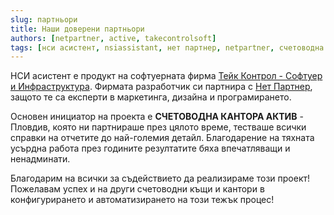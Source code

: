 ```yaml
---
slug: партньори
title: Наши доверени партньори
authors: [netpartner, active, takecontrolsoft]
tags: [нси асистент, nsiassistant, нет партнер, netpartner, счетоводна кантора актив]
---
```


НСИ асистент е продукт на софтуерната фирма [Тейк Контрол - Софтуер и Инфраструктура](https://takecontrolsoft.eu/bg/). Фирмата разработчик си партнира с [Нет Партнер](https://netpartner.bg/), защото те са експерти в маркетинга, дизайна и програмирането.

Основен инициатор на проекта е **СЧЕТОВОДНА КАНТОРА АКТИВ** - Пловдив, която ни партнираше през цялото време, тестваше всички справки на отчетите до най-големия детайл. Благодарение на тяхната усърдна работа през годините резултатите бяха впечатляващи и ненадминати.

Благодарим на всички за съдействието да реализираме този проект! Пожелавам успех и на други счетоводни къщи и кантори в конфигурирането и автоматизирането на този тежък процес!